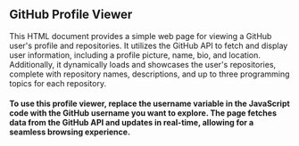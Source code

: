 ## GitHub Profile Viewer

This HTML document provides a simple web page for viewing a GitHub user's profile and repositories. It utilizes the GitHub API to fetch and display user information, including a profile picture, name, bio, and location. Additionally, it dynamically loads and showcases the user's repositories, complete with repository names, descriptions, and up to three programming topics for each repository.


#### To use this profile viewer, replace the username variable in the JavaScript code with the GitHub username you want to explore. The page fetches data from the GitHub API and updates in real-time, allowing for a seamless browsing experience.
